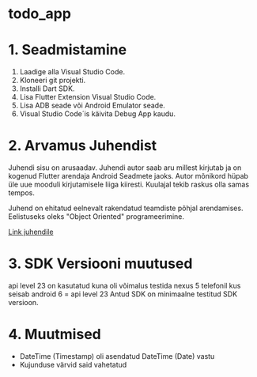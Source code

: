 # todo_app

# 1. Seadmistamine

1. Laadige alla Visual Studio Code.
2. Kloneeri git projekti.
3. Installi Dart SDK.
4. Lisa Flutter Extension Visual Studio Code.
5. Lisa ADB seade või Android Emulator seade.
6. Visual Studio Code´is käivita Debug App kaudu.

# 2. Arvamus Juhendist

Juhendi sisu on arusaadav. Juhendi autor saab aru millest kirjutab ja on kogenud Flutter arendaja Android Seadmete jaoks.
Autor mõnikord hüpab üle uue mooduli kirjutamisele liiga kiiresti. Kuulajal tekib raskus olla samas tempos.

Juhend on ehitatud eelnevalt rakendatud teamdiste põhjal arendamises. Eelistuseks oleks "Object Oriented" programeerimine.

[Link juhendile](https://app.pluralsight.com/library/courses/flutter-getting-started/table-of-contents)

# 3. SDK Versiooni muutused

api level 23 on kasutatud kuna oli võimalus testida nexus 5 telefonil kus seisab android 6 = api level 23
Antud SDK on minimaalne testitud SDK versioon.

# 4. Muutmised

- DateTime (Timestamp) oli asendatud DateTime (Date) vastu
- Kujunduse värvid said vahetatud

